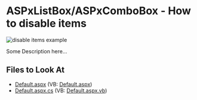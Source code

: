 # ASPxListBox/ASPxComboBox - How to disable items
![disable items example](https://user-images.githubusercontent.com/67902015/155293095-5220726e-ab30-4605-b8f6-f485794125d8.gif)

Some Description here...

## Files to Look At

* [Default.aspx](./CS/Solution/Default.aspx) (VB: [Default.aspx](./VB/Solution/Default.aspx))
* [Default.aspx.cs](./CS/Solution/Default.aspx.cs) (VB: [Default.aspx.vb](./VB/Solution/Default.aspx.vb))

